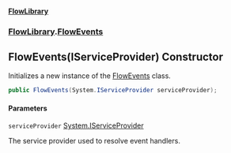#### [FlowLibrary](FlowLibrary.md 'FlowLibrary')
### [FlowLibrary](FlowLibrary.md 'FlowLibrary').[FlowEvents](FlowEvents.md 'FlowLibrary.FlowEvents')

## FlowEvents(IServiceProvider) Constructor

Initializes a new instance of the [FlowEvents](FlowEvents.md 'FlowLibrary.FlowEvents') class.

```csharp
public FlowEvents(System.IServiceProvider serviceProvider);
```
#### Parameters

<a name='FlowLibrary.FlowEvents.FlowEvents(System.IServiceProvider).serviceProvider'></a>

`serviceProvider` [System.IServiceProvider](https://docs.microsoft.com/en-us/dotnet/api/System.IServiceProvider 'System.IServiceProvider')

The service provider used to resolve event handlers.